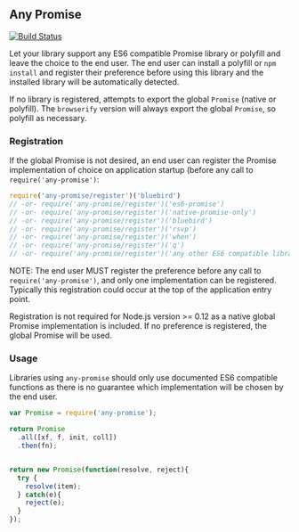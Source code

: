 ## Any Promise

[![Build Status](https://secure.travis-ci.org/kevinbeaty/any-promise.svg)](http://travis-ci.org/kevinbeaty/any-promise)

Let your library support any ES6 compatible Promise library or polyfill and leave the choice to the end user. The end user can install a polyfill or `npm install` and register their preference before using this library and the installed library will be automatically detected.

If no library is registered, attempts to export the global `Promise` (native or polyfill). The `browserify` version will always export the global `Promise`, so polyfill as necessary.

### Registration

If the global Promise is not desired, an end user can register the Promise implementation of choice on application startup (before any call to `require('any-promise')`:

```javascript
require('any-promise/register')('bluebird')
// -or- require('any-promise/register')('es6-promise')
// -or- require('any-promise/register')('native-promise-only')
// -or- require('any-promise/register')('bluebird')
// -or- require('any-promise/register')('rsvp')
// -or- require('any-promise/register')('when')
// -or- require('any-promise/register')('q')
// -or- require('any-promise/register')('any other ES6 compatible library')
```

NOTE: The end user MUST register the preference before any call to `require('any-promise')`, and only one implementation can be registered. Typically this registration could occur at the top of the application entry point.

Registration is not required for Node.js version >= 0.12 as a native global Promise implementation is included.  If no preference is registered, the global Promise will be used.


### Usage

Libraries using `any-promise` should only use documented ES6 compatible functions as there is no guarantee which implementation will be chosen by the end user.

```javascript
var Promise = require('any-promise');

return Promise
  .all([xf, f, init, coll])
  .then(fn);


return new Promise(function(resolve, reject){
  try {
    resolve(item);
  } catch(e){
    reject(e);
  }
});

```
